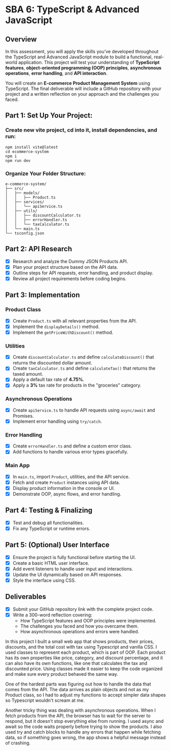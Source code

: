 # SBA 6: TypeScript & Advanced JavaScript

## Overview

In this assessment, you will apply the skills you’ve developed throughout the TypeScript and Advanced JavaScript module to build a functional, real-world application. This project will test your understanding of <b>TypeScript features</b>, <b>object-oriented programming (OOP) principles</b>, <b>asynchronous operations</b>, <b>error handling</b>, and <b>API interaction</b>.

You will create an <b>E-commerce Product Management System</b> using TypeScript. The final deliverable will include a GitHub repository with your project and a written reflection on your approach and the challenges you faced.

## Part 1: Set Up Your Project:

### Create new vite project, cd into it, install dependencies, and run:

```
npm install vite@latest
cd ecommerce-system
npm i
npm run dev
```

### Organize Your Folder Structure:

```
e-commerce-system/
├── src/
│   ├── models/
│   │   ├── Product.ts
│   ├── services/
│   │   └── apiService.ts
│   ├── utils/
│   │   ├── discountCalculator.ts
│   │   ├── errorHandler.ts
│   │   └── taxCalculator.ts
│   └── main.ts
└── tsconfig.json
```

## Part 2: API Research

- [x] Research and analyze the Dummy JSON Products API.
- [x] Plan your project structure based on the API data.
- [x] Outline steps for API requests, error handling, and product display.
- [x] Review all project requirements before coding begins.

## Part 3: Implementation

### Product Class

- [x] Create `Product.ts` with all relevant properties from the API.
- [x] Implement the `displayDetails()` method.
- [x] Implement the `getPriceWithDiscount()` method.

### Utilities

- [x] Create `discountCalculator.ts` and define `calculateDiscount()` that returns the discounted dollar amount.
- [x] Create `taxCalculator.ts` and define `calculateTax()` that returns the taxed amount.
- [x] Apply a default tax rate of **4.75%**.
- [x] Apply a **3%** tax rate for products in the "groceries" category.

### Asynchronous Operations

- [x] Create `apiService.ts` to handle API requests using `async/await` and Promises.
- [x] Implement error handling using `try/catch`.

### Error Handling

- [x] Create `errorHandler.ts` and define a custom error class.
- [x] Add functions to handle various error types gracefully.

### Main App

- [x] In `main.ts`, import `Product`, utilities, and the API service.
- [x] Fetch and create `Product` instances using API data.
- [x] Display product information in the console or UI.
- [x] Demonstrate OOP, async flows, and error handling.

## Part 4: Testing & Finalizing

- [x] Test and debug all functionalities.
- [x] Fix any TypeScript or runtime errors.

## Part 5: (Optional) User Interface

- [x] Ensure the project is fully functional before starting the UI.
- [x] Create a basic HTML user interface.
- [x] Add event listeners to handle user input and interactions.
- [x] Update the UI dynamically based on API responses.
- [x] Style the interface using CSS.

## Deliverables

- [x] Submit your GitHub repository link with the complete project code.
- [x] Write a 300-word reflection covering:
  - How TypeScript features and OOP principles were implemented.
  - The challenges you faced and how you overcame them.
  - How asynchronous operations and errors were handled.

In this project I built a small web app that shows products, their prices, discounts, and the total cost with tax using Typescript and vanilla CSS. I used classes to represent each product, which is part of OOP. Each product has its own properties like price, category, and discount percentage, and it can also have its own functions, like one that calculates the tax and discounted price. Using classes made it easier to keep the code organized and make sure every product behaved the same way.

One of the hardest parts was figuring out how to handle the data that comes from the API. The data arrives as plain objects and not as my Product class, so I had to adjust my functions to accept simpler data shapes so Typescript wouldn't scream at me.

Another tricky thing was dealing with asynchronous operations. When I fetch products from the API, the browser has to wait for the server to respond, but it doesn’t stop everything else from running. I used async and await so the code waits properly before trying to show the products. I also used try and catch blocks to handle any errors that happen while fetching data, so if something goes wrong, the app shows a helpful message instead of crashing.
